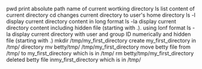 pwd print  absolute path name of current wortking directory 
ls list content of current directory
cd changes current directory to user's home directory
ls -l display current directory content in long format
ls -la display current directory content including hidden file (starting with .). using lonf format
ls -la display current directory with user and group ID numerically and hidden file (starting with .)
mkdir /tmp/my_first_directory create my_first_directory in /tmp/ directory
mv betty/tmp/ /tmp/my_first_directory move betty file from /tmp/ to my_first_directory which is in /tmp/
rm betty/tmp/my_first_directory deleted betty file inmy_first_directory which is in /tmp/   
